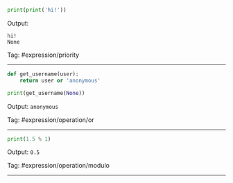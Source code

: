 ```python
print(print('hi!'))
```
Output: 
```
hi!
None
```
Tag: #expression/priority

---
```python
def get_username(user):
    return user or 'anonymous'

print(get_username(None))
```
Output: `anonymous`

Tag: #expression/operation/or

---
```python
print(1.5 % 1)
```
Output: `0.5`

Tag: #expression/operation/modulo

---
